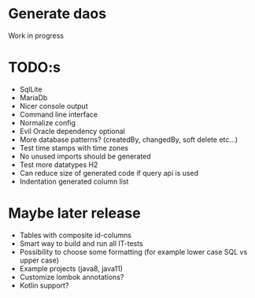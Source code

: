 # Generate daos

 Work in progress

# TODO:s
* SqlLite
* MariaDb
* Nicer console output
* Command line interface
* Normalize config
* Evil Oracle dependency optional
* More database patterns? (createdBy, changedBy, soft delete etc...)
* Test time stamps with time zones
* No unused imports should be generated
* Test more datatypes H2
* Can reduce size of generated code if query api is used
* Indentation generated column list

# Maybe later release
* Tables with composite id-columns
* Smart way to build and run all IT-tests
* Possibility to choose some formatting (for example lower case SQL vs upper case)
* Example projects (java8, java11)
* Customize lombok annotations?
* Kotlin support?
